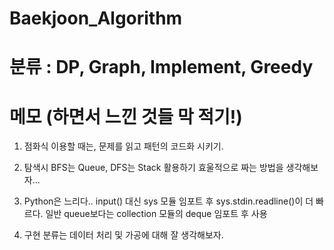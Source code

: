 # Baekjoon_Algorithm

# 분류 : DP, Graph, Implement, Greedy

# 메모 (하면서 느낀 것들 막 적기!)

1) 점화식 이용할 때는, 문제를 읽고 패턴의 코드화 시키기.

2) 탐색시 BFS는 Queue, DFS는 Stack 활용하기
  효울적으로 짜는 방법을 생각해보자...

3) Python은 느리다..
  input() 대신 sys 모듈 임포트 후 sys.stdin.readline()이 더 빠르다.
  일반 queue보다는 collection 모듈의 deque 임포트 후 사용
  
4) 구현 분류는 데이터 처리 및 가공에 대해 잘 생각해보자.

